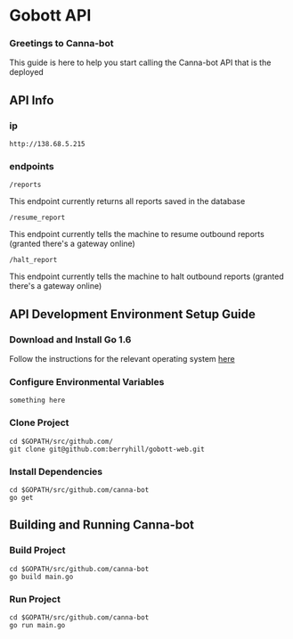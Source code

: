 # Gobott API

### Greetings to Canna-bot

This guide is here to help you start calling the Canna-bot API that is the deployed


## API Info
### ip
```
http://138.68.5.215
```

### endpoints
```
/reports
```
This endpoint currently returns all reports saved in the database
```
/resume_report
```
This endpoint currently tells the machine to resume outbound reports (granted there's a gateway online)
```
/halt_report
```
This endpoint currently tells the machine to halt outbound reports (granted there's a gateway online)


## API Development Environment Setup Guide
### Download and Install Go 1.6
Follow the instructions for the relevant operating system [here](https://golang.org/dl/)

### Configure Environmental Variables
```
something here
```

### Clone Project
```
cd $GOPATH/src/github.com/
git clone git@github.com:berryhill/gobott-web.git
```

### Install Dependencies
```
cd $GOPATH/src/github.com/canna-bot
go get
```

## Building and Running Canna-bot
### Build Project
```
cd $GOPATH/src/github.com/canna-bot
go build main.go
```

### Run Project
```
cd $GOPATH/src/github.com/canna-bot
go run main.go
```
